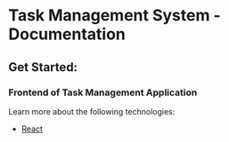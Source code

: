 # Task Management System - Documentation
## Get Started:

### Frontend of Task Management Application
Learn more about the following technologies:
- [React](https://react.dev/)
